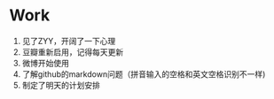 # Work
  1. 见了ZYY，开阔了一下心理
  2. 豆瓣重新启用，记得每天更新
  3. 微博开始使用
  4. 了解github的markdown问题（拼音输入的空格和英文空格识别不一样)
  5. 制定了明天的计划安排
